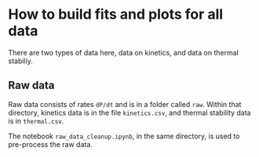 # How to build fits and plots for all data

There are two types of data here, data on kinetics, and data on thermal stabiliy. 

## Raw data 

Raw data consists of rates `dP/dt` and is in a folder called `raw`. Within that directory, kinetics data is in the file `kinetics.csv`, and thermal stability data is in `thermal.csv`. 

The notebook `raw_data_cleanup.ipynb`, in the same directory, is used to pre-process the raw data. 

